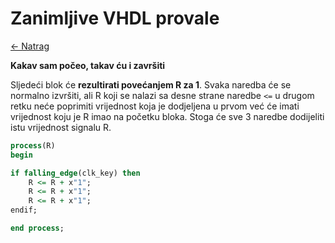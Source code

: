 # Zanimljive VHDL provale

[← Natrag](.)

**Kakav sam počeo, takav ću i završiti**

Sljedeći blok će **rezultirati povećanjem R za 1**. Svaka naredba će
se normalno izvršiti, ali R koji se nalazi sa desne strane naredbe
`<=` u drugom retku neće poprimiti vrijednost koja je dodjeljena u prvom
već će imati vrijednost koju je R imao na početku bloka. Stoga će sve 3 naredbe
dodijeliti istu vrijednost signalu R.
```vhdl
process(R)
begin

if falling_edge(clk_key) then
    R <= R + x"1";
    R <= R + x"1";
    R <= R + x"1";
endif;

end process;
```
